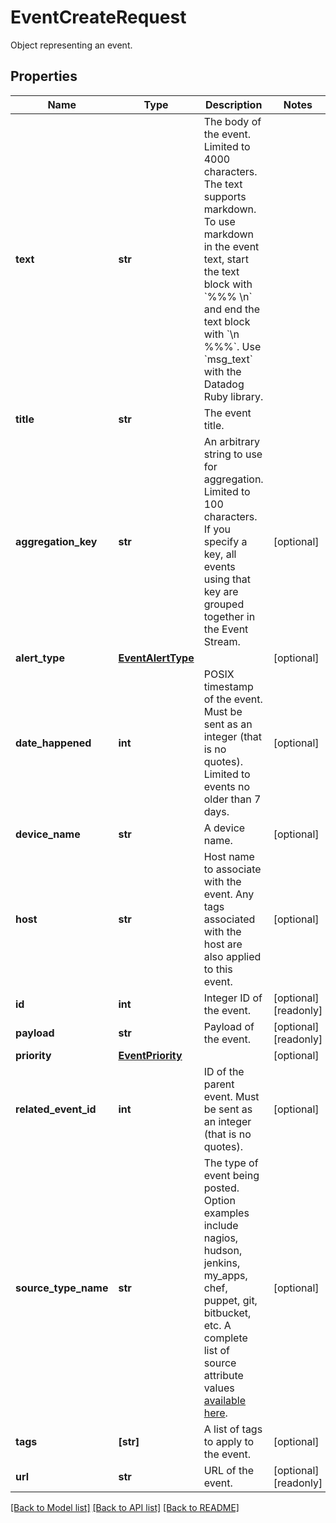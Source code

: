 # EventCreateRequest

Object representing an event.

## Properties

| Name                 | Type                                    | Description                                                                                                                                                                                                                                                               | Notes                 |
| -------------------- | --------------------------------------- | ------------------------------------------------------------------------------------------------------------------------------------------------------------------------------------------------------------------------------------------------------------------------- | --------------------- |
| **text**             | **str**                                 | The body of the event. Limited to 4000 characters. The text supports markdown. To use markdown in the event text, start the text block with &#x60;%%% \\n&#x60; and end the text block with &#x60;\\n %%%&#x60;. Use &#x60;msg_text&#x60; with the Datadog Ruby library.  |
| **title**            | **str**                                 | The event title.                                                                                                                                                                                                                                                          |
| **aggregation_key**  | **str**                                 | An arbitrary string to use for aggregation. Limited to 100 characters. If you specify a key, all events using that key are grouped together in the Event Stream.                                                                                                          | [optional]            |
| **alert_type**       | [**EventAlertType**](EventAlertType.md) |                                                                                                                                                                                                                                                                           | [optional]            |
| **date_happened**    | **int**                                 | POSIX timestamp of the event. Must be sent as an integer (that is no quotes). Limited to events no older than 7 days.                                                                                                                                                     | [optional]            |
| **device_name**      | **str**                                 | A device name.                                                                                                                                                                                                                                                            | [optional]            |
| **host**             | **str**                                 | Host name to associate with the event. Any tags associated with the host are also applied to this event.                                                                                                                                                                  | [optional]            |
| **id**               | **int**                                 | Integer ID of the event.                                                                                                                                                                                                                                                  | [optional] [readonly] |
| **payload**          | **str**                                 | Payload of the event.                                                                                                                                                                                                                                                     | [optional] [readonly] |
| **priority**         | [**EventPriority**](EventPriority.md)   |                                                                                                                                                                                                                                                                           | [optional]            |
| **related_event_id** | **int**                                 | ID of the parent event. Must be sent as an integer (that is no quotes).                                                                                                                                                                                                   | [optional]            |
| **source_type_name** | **str**                                 | The type of event being posted. Option examples include nagios, hudson, jenkins, my_apps, chef, puppet, git, bitbucket, etc. A complete list of source attribute values [available here](https://docs.datadoghq.com/integrations/faq/list-of-api-source-attribute-value). | [optional]            |
| **tags**             | **[str]**                               | A list of tags to apply to the event.                                                                                                                                                                                                                                     | [optional]            |
| **url**              | **str**                                 | URL of the event.                                                                                                                                                                                                                                                         | [optional] [readonly] |

[[Back to Model list]](README.md#documentation-for-models) [[Back to API list]](README.md#documentation-for-api-endpoints) [[Back to README]](README.md)
